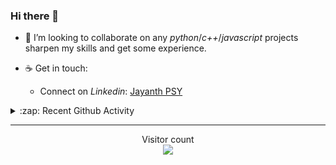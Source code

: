 ### Hi there 👋

<!-- - 🛠 I’m currently interning at [Tower Research Capital](https://www.tower-research.com/) in Core Engineering division. -->

- 👯 I’m looking to collaborate on any *python*/*c++*/*javascript* projects sharpen my skills and get some experience.

- ☕ Get in touch:
  +  Connect on *Linkedin*: [Jayanth PSY](https://www.linkedin.com/in/jayanth-p-b3924812a/)

<!--- ⚡ Fun fact: *Python* is older than *C++* and *Java*. -->

<!-- - :memo: The languages I use these days: 

<img src="https://wakatime.com/share/@j_tesla/e1311265-6285-4c3b-93d5-095ff9619aaf.png" width="700"/>
 -->
<details>
  <summary>:zap: Recent Github Activity</summary>
  
<!--START_SECTION:activity-->
1. 🎉 Merged PR [#127](https://github.com/j-tesla/blog-list/pull/127) in [j-tesla/blog-list](https://github.com/j-tesla/blog-list)
2. 🎉 Merged PR [#125](https://github.com/j-tesla/blog-list/pull/125) in [j-tesla/blog-list](https://github.com/j-tesla/blog-list)
3. ❌ Closed PR [#1](https://github.com/j-tesla/this-aint-my-last-ride/pull/1) in [j-tesla/this-aint-my-last-ride](https://github.com/j-tesla/this-aint-my-last-ride)
4. 🎉 Merged PR [#123](https://github.com/j-tesla/blog-list/pull/123) in [j-tesla/blog-list](https://github.com/j-tesla/blog-list)
5. 🎉 Merged PR [#124](https://github.com/j-tesla/blog-list/pull/124) in [j-tesla/blog-list](https://github.com/j-tesla/blog-list)
<!--END_SECTION:activity-->

</details>

-----

<p align="center"> 
  Visitor count<br>
  <img src="https://profile-counter.glitch.me/j-tesla/count.svg" />
</p>












<!--
**j-tesla/j-tesla** is a ✨ _special_ ✨ repository because its `README.md` (this file) appears on your GitHub profile.

Here are some ideas to get you started:

- 🔭 I’m currently working on ...
- 🌱 I’m currently learning ...
- 👯 I’m looking to collaborate on ...
- 🤔 I’m looking for help with ...
- 💬 Ask me about ...
- 📫 How to reach me: ...
- 😄 Pronouns: ...
- ⚡ Fun fact: ...
-->

